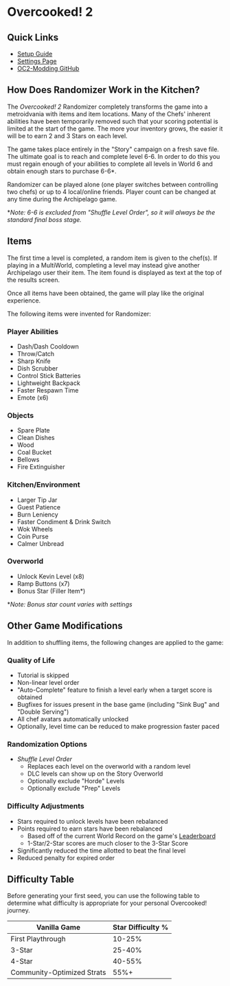 # Overcooked! 2

## Quick Links
- [Setup Guide](../../../../tutorial/Overcooked!%202/setup/en)
- [Settings Page](../../../../games/Overcooked!%202/player-settings)
- [OC2-Modding GitHub](https://github.com/toasterparty/oc2-modding)

## How Does Randomizer Work in the Kitchen?

The *Overcooked! 2* Randomizer completely transforms the game into a metroidvania with items and item locations. Many of the Chefs' inherent abilities have been temporarily removed such that your scoring potential is limited at the start of the game. The more your inventory grows, the easier it will be to earn 2 and 3 Stars on each level.

The game takes place entirely in the "Story" campaign on a fresh save file. The ultimate goal is to reach and complete level 6-6. In order to do this you must regain enough of your abilities to complete all levels in World 6 and obtain enough stars to purchase 6-6*.

Randomizer can be played alone (one player switches between controlling two chefs) or up to 4 local/online friends. Player count can be changed at any time during the Archipelago game.

**Note: 6-6 is excluded from "Shuffle Level Order", so it will always be the standard final boss stage.*

## Items

The first time a level is completed, a random item is given to the chef(s). If playing in a MultiWorld, completing a level may instead give another Archipelago user their item. The item found is displayed as text at the top of the results screen.

Once all items have been obtained, the game will play like the original experience.

The following items were invented for Randomizer:

### Player Abilities
- Dash/Dash Cooldown
- Throw/Catch
- Sharp Knife
- Dish Scrubber 
- Control Stick Batteries
- Lightweight Backpack
- Faster Respawn Time
- Emote (x6)

### Objects
- Spare Plate
- Clean Dishes
- Wood
- Coal Bucket
- Bellows
- Fire Extinguisher

### Kitchen/Environment
- Larger Tip Jar
- Guest Patience
- Burn Leniency
- Faster Condiment & Drink Switch
- Wok Wheels
- Coin Purse
- Calmer Unbread

### Overworld
- Unlock Kevin Level (x8)
- Ramp Buttons (x7)
- Bonus Star (Filler Item*)

**Note: Bonus star count varies with settings*

## Other Game Modifications

In addition to shuffling items, the following changes are applied to the game:

### Quality of Life
- Tutorial is skipped
- Non-linear level order
- "Auto-Complete" feature to finish a level early when a target score is obtained
- Bugfixes for issues present in the base game (including "Sink Bug" and "Double Serving")
- All chef avatars automatically unlocked
- Optionally, level time can be reduced to make progression faster paced

### Randomization Options

- *Shuffle Level Order*
    - Replaces each level on the overworld with a random level
    - DLC levels can show up on the Story Overworld
    - Optionally exclude "Horde" Levels
    - Optionally exclude "Prep" Levels

### Difficulty Adjustments
- Stars required to unlock levels have been rebalanced
- Points required to earn stars have been rebalanced
    - Based off of the current World Record on the game's [Leaderboard](https://overcooked.greeny.dev)
    - 1-Star/2-Star scores are much closer to the 3-Star Score
- Significantly reduced the time allotted to beat the final level
- Reduced penalty for expired order

## Difficulty Table

Before generating your first seed, you can use the following table to determine what difficulty is appropriate for your personal Overcooked! journey.

| Vanilla Game | Star Difficulty % |
| ----------- | ----------- |
| First Playthrough | 10-25% |
| 3-Star | 25-40% |
| 4-Star | 40-55% |
| Community-Optimized Strats | 55%+ |
